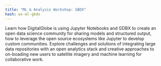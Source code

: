 ```yaml
---
title: "ML & Analysis Workshop: GBDX"
hash: ws-ml-gbdx
---
```


Learn how DigitalGlobe is using Jupyter Notebooks and GDBX to create an open data science community for sharing models and structured output, how to leverage the open source ecosystems like Jupyter to develop custom communities. Explore challenges and solutions of integrating large data repositories with an open analytics stack and creative approaches to on-boading new users to satellite imagery and machine learning for collaborative work.
